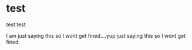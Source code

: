 # test
test test



I am just saying this so I wont get fined....yup just saying this so I wont get fined.
